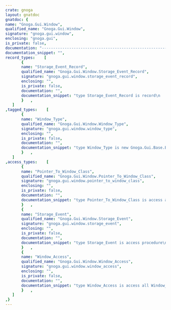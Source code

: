 ```yaml
---
crate: gnoga
layout: gnatdoc
gnatdoc: {
name: "Gnoga.Gui.Window",
qualified_name: "Gnoga.Gui.Window",
signature: "gnoga.gui.window",
enclosing: "gnoga.gui",
is_private: false,
documentation: "-----------------------------------------------------------------------\n  Window_Type\n-----------------------------------------------------------------------\n  Window_Type is the class encapsulating an individual Gnoga browser\n  window or tab.",
documentation_snippet: "",
record_types:    [
       {
       name: "Storage_Event_Record",
       qualified_name: "Gnoga.Gui.Window.Storage_Event_Record",
       signature: "gnoga.gui.window.storage_event_record",
       enclosing: "",
       is_private: false,
       documentation: "",
       documentation_snippet: "type Storage_Event_Record is record\n   Name      : String;\n   Old_Value : String;\n   New_Value : String;\nend record;",
       }   ,
   ]
,tagged_types:    [
       {
       name: "Window_Type",
       qualified_name: "Gnoga.Gui.Window.Window_Type",
       signature: "gnoga.gui.window.window_type",
       enclosing: "",
       is_private: false,
       documentation: "",
       documentation_snippet: "type Window_Type is new Gnoga.Gui.Base.Base_Type with private;",
       }   ,
   ]
,access_types:    [
       {
       name: "Pointer_To_Window_Class",
       qualified_name: "Gnoga.Gui.Window.Pointer_To_Window_Class",
       signature: "gnoga.gui.window.pointer_to_window_class",
       enclosing: "",
       is_private: false,
       documentation: "",
       documentation_snippet: "type Pointer_To_Window_Class is access all Window_Type'Class;",
       }   ,
       {
       name: "Storage_Event",
       qualified_name: "Gnoga.Gui.Window.Storage_Event",
       signature: "gnoga.gui.window.storage_event",
       enclosing: "",
       is_private: false,
       documentation: "",
       documentation_snippet: "type Storage_Event is access procedure\n  (Object        : in out Gnoga.Gui.Base.Base_Type'Class;\n   Storage_Event : in     Storage_Event_Record);",
       }   ,
       {
       name: "Window_Access",
       qualified_name: "Gnoga.Gui.Window.Window_Access",
       signature: "gnoga.gui.window.window_access",
       enclosing: "",
       is_private: false,
       documentation: "",
       documentation_snippet: "type Window_Access is access all Window_Type;",
       }   ,
   ]
,}
---
```

